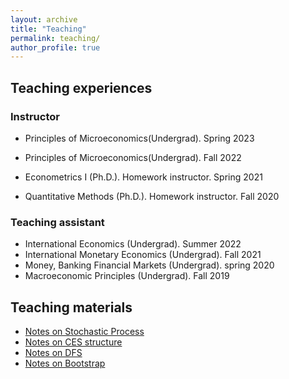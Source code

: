 ```yaml
---
layout: archive
title: "Teaching"
permalink: teaching/
author_profile: true
---
```


 


## Teaching experiences

### Instructor
 <!-- - Principles of Microeconomics(Undergrad). Fall 2023 
  [Material available](http://example.com/) &nbsp; [Course Evaluation](/files/example.com.pdf)   -->
- Principles of Microeconomics(Undergrad). Spring 2023 
 
- Principles of Microeconomics(Undergrad). Fall 2022
 
- Econometrics I (Ph.D.). Homework instructor. Spring 2021
- Quantitative Methods (Ph.D.). Homework instructor. Fall 2020

### Teaching assistant
- International Economics (Undergrad). Summer 2022 <!--     - Syllabus [here](https://github.com/ypei1/Applied-Econometrics){:target="_blank"} -->
- International Monetary Economics (Undergrad). Fall 2021
- Money, Banking Financial Markets (Undergrad). spring 2020
- Macroeconomic Principles (Undergrad). Fall 2019

## Teaching materials
- [Notes on Stochastic Process](https://ypei1.github.io/files/20240514_SP.pdf) &nbsp;
- [Notes on CES structure](https://ypei1.github.io/files/CES_notes.pdf) &nbsp;
- [Notes on DFS](https://ypei1.github.io/files/notes/20250422Yang_dfs.pdf) &nbsp;
- [Notes on Bootstrap](https://ypei1.github.io/files/notes/bootstrap.pdf) &nbsp;



 
